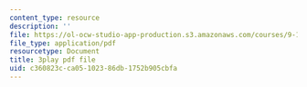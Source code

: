 ```yaml
---
content_type: resource
description: ''
file: https://ol-ocw-studio-app-production.s3.amazonaws.com/courses/9-13-the-human-brain-spring-2019/c360823cca05102386db1752b905cbfa_W2PY6z1Wddg.pdf
file_type: application/pdf
resourcetype: Document
title: 3play pdf file
uid: c360823c-ca05-1023-86db-1752b905cbfa
---
```

